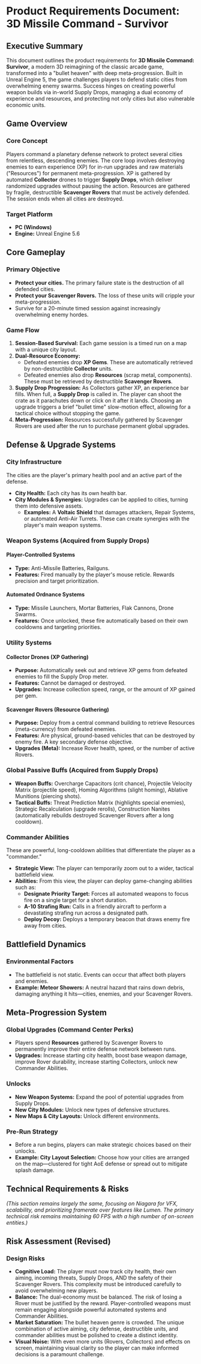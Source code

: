# **Product Requirements Document: 3D Missile Command - Survivor**

## **Executive Summary**

This document outlines the product requirements for **3D Missile Command: Survivor**, a modern 3D reimagining of the classic arcade game, transformed into a "bullet heaven" with deep meta-progression. Built in Unreal Engine 5, the game challenges players to defend static cities from overwhelming enemy swarms. Success hinges on creating powerful weapon builds via in-world Supply Drops, managing a dual economy of experience and resources, and protecting not only cities but also vulnerable economic units.

## **Game Overview**

### **Core Concept**

Players command a planetary defense network to protect several cities from relentless, descending enemies. The core loop involves destroying enemies to earn experience (XP) for in-run upgrades and raw materials ("Resources") for permanent meta-progression. XP is gathered by automated **Collector** drones to trigger **Supply Drops**, which deliver randomized upgrades without pausing the action. Resources are gathered by fragile, destructible **Scavenger Rovers** that must be actively defended. The session ends when all cities are destroyed.

### **Target Platform**

*   **PC (Windows)**
*   **Engine:** Unreal Engine 5.6

## **Core Gameplay**

### **Primary Objective**

*   **Protect your cities.** The primary failure state is the destruction of all defended cities.
*   **Protect your Scavenger Rovers.** The loss of these units will cripple your meta-progression.
*   Survive for a 20-minute timed session against increasingly overwhelming enemy hordes.

### **Game Flow**

1.  **Session-Based Survival:** Each game session is a timed run on a map with a unique city layout.
2.  **Dual-Resource Economy:**
    *   Defeated enemies drop **XP Gems**. These are automatically retrieved by non-destructible **Collector** units.
    *   Defeated enemies also drop **Resources** (scrap metal, components). These must be retrieved by destructible **Scavenger Rovers**.
3.  **Supply Drop Progression:** As Collectors gather XP, an experience bar fills. When full, a **Supply Drop** is called in. The player can shoot the crate as it parachutes down or click on it after it lands. Choosing an upgrade triggers a brief "bullet time" slow-motion effect, allowing for a tactical choice without stopping the game.
4.  **Meta-Progression:** Resources successfully gathered by Scavenger Rovers are used after the run to purchase permanent global upgrades.

## **Defense & Upgrade Systems**

### **City Infrastructure**

The cities are the player's primary health pool and an active part of the defense.

*   **City Health:** Each city has its own health bar.
*   **City Modules & Synergies:** Upgrades can be applied to cities, turning them into defensive assets.
    *   **Examples:** A **Voltaic Shield** that damages attackers, Repair Systems, or automated Anti-Air Turrets. These can create synergies with the player's main weapon systems.

### **Weapon Systems (Acquired from Supply Drops)**

#### **Player-Controlled Systems**
*   **Type:** Anti-Missile Batteries, Railguns.
*   **Features:** Fired manually by the player's mouse reticle. Rewards precision and target prioritization.

#### **Automated Ordnance Systems**
*   **Type:** Missile Launchers, Mortar Batteries, Flak Cannons, Drone Swarms.
*   **Features:** Once unlocked, these fire automatically based on their own cooldowns and targeting priorities.

### **Utility Systems**

#### **Collector Drones (XP Gathering)**
*   **Purpose:** Automatically seek out and retrieve XP gems from defeated enemies to fill the Supply Drop meter.
*   **Features:** Cannot be damaged or destroyed.
*   **Upgrades:** Increase collection speed, range, or the amount of XP gained per gem.

#### **Scavenger Rovers (Resource Gathering)**
*   **Purpose:** Deploy from a central command building to retrieve Resources (meta-currency) from defeated enemies.
*   **Features:** Are physical, ground-based vehicles that can be destroyed by enemy fire. A key secondary defense objective.
*   **Upgrades (Meta):** Increase Rover health, speed, or the number of active Rovers.

### **Global Passive Buffs (Acquired from Supply Drops)**
*   **Weapon Buffs:** Overcharge Capacitors (crit chance), Projectile Velocity Matrix (projectile speed), Homing Algorithms (slight homing), Ablative Munitions (piercing shots).
*   **Tactical Buffs:** Threat Prediction Matrix (highlights special enemies), Strategic Recalculation (upgrade rerolls), Construction Nanites (automatically rebuilds destroyed Scavenger Rovers after a long cooldown).

### **Commander Abilities**

These are powerful, long-cooldown abilities that differentiate the player as a "commander."

*   **Strategic View:** The player can temporarily zoom out to a wider, tactical battlefield view.
*   **Abilities:** From this view, the player can deploy game-changing abilities such as:
    *   **Designate Priority Target:** Forces all automated weapons to focus fire on a single target for a short duration.
    *   **A-10 Strafing Run:** Calls in a friendly aircraft to perform a devastating strafing run across a designated path.
    *   **Deploy Decoy:** Deploys a temporary beacon that draws enemy fire away from cities.

## **Battlefield Dynamics**

### **Environmental Factors**
*   The battlefield is not static. Events can occur that affect both players and enemies.
*   **Example: Meteor Showers:** A neutral hazard that rains down debris, damaging anything it hits—cities, enemies, and your Scavenger Rovers.

## **Meta-Progression System**

### **Global Upgrades (Command Center Perks)**
*   Players spend **Resources** gathered by Scavenger Rovers to permanently improve their entire defense network between runs.
*   **Upgrades:** Increase starting city health, boost base weapon damage, improve Rover durability, increase starting Collectors, unlock new Commander Abilities.

### **Unlocks**
*   **New Weapon Systems:** Expand the pool of potential upgrades from Supply Drops.
*   **New City Modules:** Unlock new types of defensive structures.
*   **New Maps & City Layouts:** Unlock different environments.

### **Pre-Run Strategy**
*   Before a run begins, players can make strategic choices based on their unlocks.
*   **Example: City Layout Selection:** Choose how your cities are arranged on the map—clustered for tight AoE defense or spread out to mitigate splash damage.

## **Technical Requirements & Risks**

*(This section remains largely the same, focusing on Niagara for VFX, scalability, and prioritizing framerate over features like Lumen. The primary technical risk remains maintaining 60 FPS with a high number of on-screen entities.)*

## **Risk Assessment (Revised)**

### **Design Risks**
*   **Cognitive Load:** The player must now track city health, their own aiming, incoming threats, Supply Drops, AND the safety of their Scavenger Rovers. This complexity must be introduced carefully to avoid overwhelming new players.
*   **Balance:** The dual-economy must be balanced. The risk of losing a Rover must be justified by the reward. Player-controlled weapons must remain engaging alongside powerful automated systems and Commander Abilities.
*   **Market Saturation:** The bullet heaven genre is crowded. The unique combination of active aiming, city defense, destructible units, and commander abilities must be polished to create a distinct identity.
*   **Visual Noise:** With even more units (Rovers, Collectors) and effects on screen, maintaining visual clarity so the player can make informed decisions is a paramount challenge.